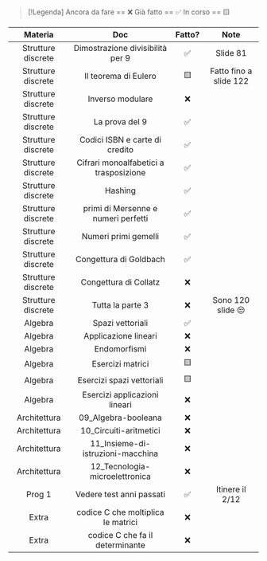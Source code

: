 
> [!Legenda]
> Ancora da fare == ❌ 
> Già fatto == ✅
> In corso == 🟨
> 

|      Materia       |                  Doc                   | Fatto? |          Note          |
| :----------------: | :------------------------------------: | :----: | :--------------------: |
| Strutture discrete |    Dimostrazione divisibilità per 9    |   ✅    |        Slide 81        |
| Strutture discrete |          Il teorema di Eulero          |   🟨   | Fatto fino a slide 122 |
| Strutture discrete |            Inverso modulare            |   ❌    |                        |
| Strutture discrete |             La prova del 9             |   ✅    |                        |
| Strutture discrete |     Codici ISBN e carte di credito     |   ✅    |                        |
| Strutture discrete | Cifrari monoalfabetici a trasposizione |   ✅    |                        |
| Strutture discrete |                Hashing                 |   ✅    |                        |
| Strutture discrete |  primi di Mersenne e numeri perfetti   |   ✅    |                        |
| Strutture discrete |          Numeri primi gemelli          |   ✅    |                        |
| Strutture discrete |         Congettura di Goldbach         |   ✅    |                        |
| Strutture discrete |         Congettura di Collatz          |   ❌    |                        |
| Strutture discrete |            Tutta la parte 3            |   ❌    |   Sono 120 slide 😒    |
|      Algebra       |            Spazi vettoriali            |   ✅    |                        |
|      Algebra       |          Applicazione lineari          |   ❌    |                        |
|      Algebra       |              Endomorfismi              |   ❌    |                        |
|      Algebra       |            Esercizi matrici            |   🟨   |                        |
|      Algebra       |       Esercizi spazi vettoriali        |   🟨   |                        |
|      Algebra       |     Esercizi applicazioni lineari      |   ❌    |                        |
|    Architettura    |          09_Algebra-booleana           |   ❌    |                        |
|    Architettura    |         10_Circuiti-aritmetici         |   ❌    |                        |
|    Architettura    |   11_Insieme-di-istruzioni-macchina    |   ❌    |                        |
|    Architettura    |     12_Tecnologia-microelettronica     |   ❌    |                        |
|       Prog 1       |        Vedere test anni passati        |   ✅    |    Itinere il 2/12     |
|       Extra        |   codice C che moltiplica le matrici   |   ❌    |                        |
|       Extra        |    codice C che fa il determinante     |   ❌    |                        |
